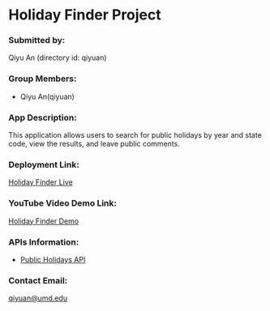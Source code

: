 # Holiday Finder Project

### Submitted by:
Qiyu An (directory id: qiyuan)

### Group Members:
- Qiyu An(qiyuan)

### App Description:
This application allows users to search for public holidays by year and state code, view the results, and leave public comments.

### Deployment Link:
[Holiday Finder Live]([https://your-app.onrender.com](https://final-exam-project-cmsc335-emilyan.onrender.com))

### YouTube Video Demo Link:
[Holiday Finder Demo](...)

### APIs Information:
- [Public Holidays API](https://rapidapi.com/hefesto-technologies-hefesto-technologies-default/api/public-holidays7)

### Contact Email:
qiyuan@umd.edu
